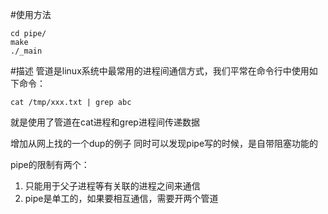 #使用方法
```
cd pipe/
make
./_main
```

#描述
管道是linux系统中最常用的进程间通信方式，我们平常在命令行中使用如下命令：
```
cat /tmp/xxx.txt | grep abc
```
就是使用了管道在cat进程和grep进程间传递数据

增加从网上找的一个dup的例子
同时可以发现pipe写的时候，是自带阻塞功能的

pipe的限制有两个：

1. 只能用于父子进程等有关联的进程之间来通信
2. pipe是单工的，如果要相互通信，需要开两个管道
